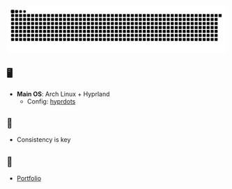 

[![Snake animation](https://raw.githubusercontent.com/ardszsantos/ardszsantos/output/snake.svg)](https://github.com/ardszsantos/ardszsantos)

## 🖥️ 
- **Main OS**: Arch Linux + Hyprland
  - Config: [hyprdots](https://github.com/prasanthrangan/hyprdots)

## 🌱 
- Consistency is key <br/>

## 🔗 
- [Portfolio](https://portifolio-senai.vercel.app/)


